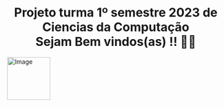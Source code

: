 <h1 align="center">Projeto turma 1º semestre 2023 de Ciencias da Computação <br>Sejam Bem vindos(as) !! 👋👋</h1>

<img src = "https://no.descomplica.com.br/hubfs/logos-descomplica-2018/png/01-Desc-Marca-Principal.png" alt="Image" height="100" >
